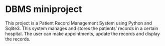 # DBMS miniproject
This project is a Patient Record Management System using Python and Sqlite3. This system manages and stores the patients’ records in a certain hospital. The user can make appointments, update the records and display the records. 
